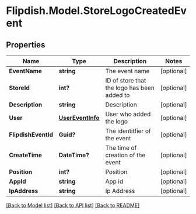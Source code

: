 # Flipdish.Model.StoreLogoCreatedEvent
## Properties

Name | Type | Description | Notes
------------ | ------------- | ------------- | -------------
**EventName** | **string** | The event name | [optional] 
**StoreId** | **int?** | ID of store that the logo has been added to | [optional] 
**Description** | **string** | Description | [optional] 
**User** | [**UserEventInfo**](UserEventInfo.md) | User who added the logo | [optional] 
**FlipdishEventId** | **Guid?** | The identitfier of the event | [optional] 
**CreateTime** | **DateTime?** | The time of creation of the event | [optional] 
**Position** | **int?** | Position | [optional] 
**AppId** | **string** | App id | [optional] 
**IpAddress** | **string** | Ip Address | [optional] 

[[Back to Model list]](../README.md#documentation-for-models) [[Back to API list]](../README.md#documentation-for-api-endpoints) [[Back to README]](../README.md)

